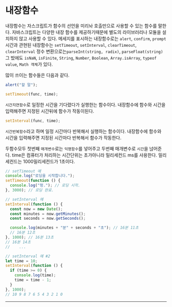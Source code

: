 # 내장함수

내장함수는 자스크립트가 함수의 선언을 미리놔 호출만으로 사용할 수 있는 함수를 말한다.
자바스크립트는 다양한 내장 함수를 제공하기때문에 별도의 라이브러리나 모듈을 설치하지 않고 사용할 수 있다.
메세지를 표시하는 내장함수로는 `alert`, `confirm`, `prompt`
시간과 관현된 내장함수는 `setTimeout`, `setInterval`, `clearTimeout`, `clearInterval`
정수 변환으로는`parseInt(string, radix)`, `parseFloat(string)`
그 밨에도 `isNaN`, `isFinite`, `String`, `Number`, `Boolean`, `Array.isArray`, `typeof value`, `Math 객체`가 있다.

많이 쓰이는 함수들은 다음과 같다.

```js
alert("할 말");
```

```js
setTimeout(func, time);
```

`시간지연함수`로 일정한 시간을 기다렸다가 실행한는 함수이다.
내장함수에 함수와 시간을 입력해주면 지정된 시간뒤에 함수가 작동이된다.

```js
setInterval(func, time);
```

`시간반복함수`라고 하며 일정 시간마다 반복해서 실행하는 함수이다.
내장함수에 함수와 시간을 입력해주면 지정된 시간마다 반복해서 함수가 작동한다.

두함수모두 첫번째 `매개변수`로는 `익명함수`를 넣어주고 두번째 매개변수로 `시간`을 넎어준다.
time은 컴퓨터가 처리하는 시간단위는 초가아니라 밀리세컨드 ms를 사용한다.
밀리세컨드는 1000밀리세컨드가 1초이다.

```js
// setTimeout 예
console.log("로딩을 시작합니다.");
setTimeout(function () {
  console.log("펑."); // 로딩 시작.
}, 3000); // 로딩 완료.

// setInterval 예
setInterval(function () {
  const now = new Date();
  const minutes = now.getMinutes();
  const seconds = now.getSeconds();

  console.log(minutes + "분" + seconds + "초"); // 16분 11초
  // 16분 12초
}, 1000); // 16분 13초
// 16분 14초
//	  ...

// setInterval 예 #2
let time = 10;
setInterval(function () {
  if (time >= 0) {
    console.log(time);
    time = time - 1;
  }
}, 1000);
// 10 9 8 7 6 5 4 3 2 1 0
```

---
